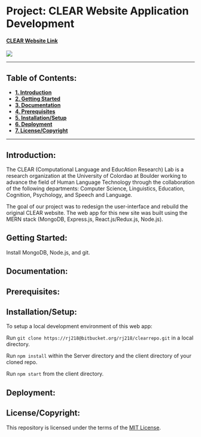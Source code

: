 # Project: **CLEAR Website Application Development**
#### [CLEAR Website Link	](https://lit-wave-46253.herokuapp.com/)

![](https://res.cloudinary.com/dtf7zeh9v/image/upload/v1555968130/background_in_frontend/home-landing/desktop/home-landing.jpg)


******************************************************************************************

## **Table of Contents:**

* **[1. Introduction](#introduction)**
* **[2. Getting Started](#getting-started)**
* **[3. Documentation](#documentation)**
* **[4. Prerequisites](#prerequisites)**
* **[5. Installation/Setup](#installationsetup)**
* **[6. Deployment](#deployment)**
* **[7. License/Copyright](#licensecopyright)**

******************************************************************************************


## **Introduction:**
The CLEAR (Computational Language and EducAtion Research) Lab is a research organization at the University of Colordao at Boulder working to advance the field of Human Language Technology through the collaboration of the following departments: Computer Science, Linguistics, Education, Cognition, Psychology, and Speech and Language.  

The goal of our project was to redesign the user-interface and rebuild the original CLEAR website.  The web app for this new site was built using the MERN stack (MongoDB, Express.js, React.js/Redux.js, Node.js).

## **Getting Started:**
Install MongoDB, Node.js, and git.
## **Documentation:**
## **Prerequisites:**
## **Installation/Setup:**
To setup a local development environment of this web app:

Run `git clone https://rj218@bitbucket.org/rj218/clearrepo.git` in a local directory.

Run `npm install` within the Server directory and the client directory of your cloned repo.

Run `npm start` from the client directory.

## **Deployment:**
## **License/Copyright:**
This repository is licensed under the terms of the [MIT License](LICENSE.md).
